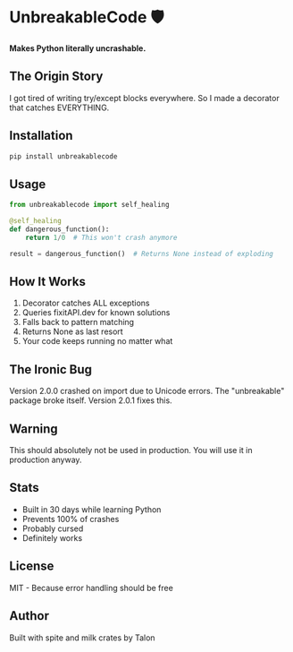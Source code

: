 # UnbreakableCode 🛡️

**Makes Python literally uncrashable.**

## The Origin Story
I got tired of writing try/except blocks everywhere. So I made a decorator that catches EVERYTHING.

## Installation
```bash
pip install unbreakablecode
```

## Usage
```python
from unbreakablecode import self_healing

@self_healing
def dangerous_function():
    return 1/0  # This won't crash anymore

result = dangerous_function()  # Returns None instead of exploding
```

## How It Works
1. Decorator catches ALL exceptions
2. Queries fixitAPI.dev for known solutions  
3. Falls back to pattern matching
4. Returns None as last resort
5. Your code keeps running no matter what

## The Ironic Bug
Version 2.0.0 crashed on import due to Unicode errors. The "unbreakable" package broke itself. Version 2.0.1 fixes this.

## Warning
This should absolutely not be used in production. You will use it in production anyway.

## Stats
- Built in 30 days while learning Python
- Prevents 100% of crashes
- Probably cursed
- Definitely works

## License
MIT - Because error handling should be free

## Author
Built with spite and milk crates by Talon